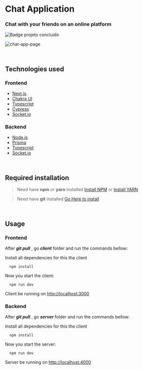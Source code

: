 # Chat Application

### Chat with your friends on an online platform

![Badge projeto concluido](https://img.shields.io/badge/Status-Projeto%20concluido-blue)

![chat-app-page](https://user-images.githubusercontent.com/59937924/197658611-ad026c1d-f584-48c1-adf0-73e7def7d0cf.png)

<br />

## Technologies used

### Frontend

- [Next.js](https://nextjs.org/).
- [Chakra UI](https://chakra-ui.com/)
- [Typescript](https://www.typescriptlang.org/)
- [Cypress](https://www.cypress.io/)
- [Socket.io](https://socket.io/)

### Backend

- [Node.js](https://nodejs.org/en/)
- [Prisma](https://www.prisma.io/)
- [Typescript](https://www.typescriptlang.org/)
- [Socket.io](https://socket.io/)

<br />

## Required installation

> Need have **npm** or **yarn** installed [Install NPM](https://nodejs.org/en/) or [Install YARN](https://yarnpkg.com/)

> Need have **git** installed [Go Here to install](https://git-scm.com/downloads)

<br />

## Usage

### Frontend

After **_git pull_** , go **_client_** folder and run the commands bellow:

Install all dependencies for this the client

```
  npm install
```

Now you start the client:

```
  npm run dev
```

Client be running on [http://localhost:3000](http://localhost:3000)

### Backend

After **_git pull_** , go **_server_** folder and run the commands bellow:

Install all dependencies for this the client

```
  npm install
```

Now you start the server:

```
  npm run dev
```

Server be running on [http://localhost:4000](http://localhost:4000)
